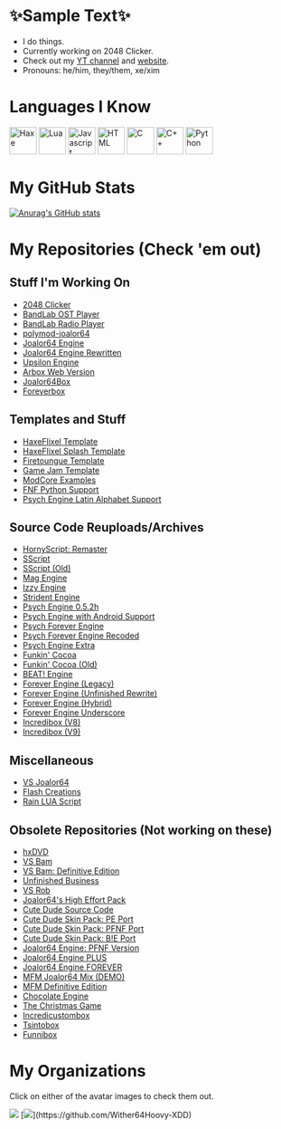 # ✨Sample Text✨
* I do things.
* Currently working on 2048 Clicker.
* Check out my [YT channel](https://www.youtube.com/channel/UC4tRMRL_iAHX5n1qQpHibfg) and [website](https://sites.google.com/view/joalor64official-net6-deez/home).
* Pronouns: he/him, they/them, xe/xim
# Languages I Know <br>
<img title="Haxe" src="https://cdn.jsdelivr.net/gh/devicons/devicon/icons/haxe/haxe-original.svg" width="48"/> <img title="Lua" src="https://upload.wikimedia.org/wikipedia/commons/thumb/c/cf/Lua-Logo.svg/1200px-Lua-Logo.svg.png" width="48"/> <img title="Javascript" src="https://cdn.jsdelivr.net/gh/devicons/devicon/icons/javascript/javascript-original.svg" width="48"/> <img title="HTML" src="https://cdn.jsdelivr.net/gh/devicons/devicon/icons/html5/html5-original.svg" width="48"/> <img title="C" src="https://cdn.jsdelivr.net/gh/devicons/devicon/icons/c/c-original.svg" width="48"/> <img title="C++" src="https://cdn.jsdelivr.net/gh/devicons/devicon/icons/cplusplus/cplusplus-original.svg" width="48"/> <img title="Python" src="https://cdn.jsdelivr.net/gh/devicons/devicon/icons/python/python-original.svg" width="48"/>

# My GitHub Stats
[![Anurag's GitHub stats](https://github-readme-stats.vercel.app/api?username=joalor64gh&theme=radical)](https://github.com/anuraghazra/github-readme-stats)

# My Repositories (Check 'em out)
## Stuff I'm Working On
* [2048 Clicker](https://github.com/Joalor64GH/2048-Clicker)
* [BandLab OST Player](https://github.com/Joalor64GH/BandLabOST-Player)
* [BandLab Radio Player](https://github.com/Joalor64GH/BandLab-Radio-Player)
* [polymod-joalor64](https://github.com/Joalor64GH/polymod-joalor64)
* [Joalor64 Engine](https://github.com/Joalor64GH/Joalor64-Engine)
* [Joalor64 Engine Rewritten](https://github.com/Joalor64GH/Joalor64-Engine-Rewrite)
* [Upsilon Engine](https://github.com/Joalor64GH/Upsilon-Engine)
* [Arbox Web Version](https://github.com/Joalor64GH/Arbox-WebVersion)
* [Joalor64Box](https://github.com/Joalor64GH/Joalor64Box)
* [Foreverbox](https://github.com/Joalor64GH/Foreverbox)

## Templates and Stuff
* [HaxeFlixel Template](https://github.com/Joalor64GH/HaxeFlixel-Template)
* [HaxeFlixel Splash Template](https://github.com/Joalor64GH/HaxeFlixelSplash-Template)
* [Firetoungue Template](https://github.com/Joalor64GH/Firetoungue-Template)
* [Game Jam Template](https://github.com/Joalor64GH/game-jam-template)
* [ModCore Examples](https://github.com/Joalor64GH/ModCore-Examples)
* [FNF Python Support](https://github.com/Joalor64GH/Friday-Night-Funkin-Python-Support)
* [Psych Engine Latin Alphabet Support](https://github.com/Joalor64GH/PsychEngine-Latin-Alphabet-Support)

## Source Code Reuploads/Archives
* [HornyScript: Remaster](https://github.com/Joalor64GH/HornyScript-RE)
* [SScript](https://github.com/Joalor64GH/SScript)
* [SScript (Old)](https://github.com/Joalor64GH/SScript-Old)
* [Mag Engine](https://github.com/Joalor64GH/FNF-MagEngine)
* [Izzy Engine](https://github.com/Joalor64GH/FNF-IzzyEngine)
* [Strident Engine](https://github.com/Joalor64GH/Strident-Engine)
* [Psych Engine 0.5.2h](https://github.com/Joalor64GH/PsychEngine-0.5.2h)
* [Psych Engine with Android Support](https://github.com/Joalor64GH/FNF-PsychEngine-With-Android-Support)
* [Psych Forever Engine](https://github.com/Joalor64GH/PsychForever-Engine)
* [Psych Forever Engine Recoded](https://github.com/Joalor64GH/Psych-Forever-Recoded)
* [Psych Engine Extra](https://github.com/Joalor64GH/PE-Extra)
* [Funkin' Cocoa](https://github.com/Joalor64GH/FunkinCocoa)
* [Funkin' Cocoa (Old)](https://github.com/Joalor64GH/CocoaV1)
* [BEAT! Engine](https://github.com/Joalor64GH/BEAT-Engine)
* [Forever Engine (Legacy)](https://github.com/Joalor64GH/Forever-Engine-Legacy)
* [Forever Engine (Unfinished Rewrite)](https://github.com/Joalor64GH/Forever-Engine-Rewrite)
* [Forever Engine (Hybrid)](https://github.com/Joalor64GH/Forever-Engine-Hybrid)
* [Forever Engine Underscore](https://github.com/Joalor64GH/ForeverUnderscore-backup)
* [Incredibox (V8)](https://github.com/Joalor64GH/IncrediboxOpenSource)
* [Incredibox (V9)](https://github.com/Joalor64GH/Incredibox-Latest)

## Miscellaneous
* [VS Joalor64](https://github.com/Joalor64GH/VSJoalor64-SourceCode)
* [Flash Creations](https://github.com/Joalor64GH/Flash-Creations)
* [Rain LUA Script](https://github.com/Joalor64GH/Rain-LUA-Script)

## Obsolete Repositories (Not working on these)
* [hxDVD](https://github.com/Joalor64GH/hxDVD)
* [VS Bam](https://github.com/Joalor64GH/FNF-VS-Bam)
* [VS Bam: Definitive Edition](https://github.com/Joalor64GH/FNF-VS-Bam-DefinitiveEdition)
* [Unfinished Business](https://github.com/Joalor64GH/Unfinished-Business)
* [VS Rob](https://github.com/Joalor64GH/FNF-VS-Rob)
* [Joalor64's High Effort Pack](https://github.com/Joalor64GH/Joalor64-High-Effort-Pack)
* [Cute Dude Source Code](https://github.com/Joalor64GH/Cute-Dude-Source)
* [Cute Dude Skin Pack: PE Port](https://github.com/Joalor64GH/CDSP-PE-Source)
* [Cute Dude Skin Pack: PFNF Port](https://github.com/Joalor64GH/CDSP-PFNF-Source)
* [Cute Dude Skin Pack: B!E Port](https://github.com/Joalor64GH/CDSP-BE-Port)
* [Joalor64 Engine: PFNF Version](https://github.com/Joalor64GH/Joalor64-Engine-PFNF)
* [Joalor64 Engine PLUS](https://github.com/Joalor64GH/Joalor64-Engine-PLUS)
* [Joalor64 Engine FOREVER](https://github.com/Joalor64GH/Joalor64-Engine-FOREVER)
* [MFM Joalor64 Mix (DEMO)](https://github.com/Joalor64GH/MFM-Joalor64-Mix-DEMO)
* [MFM Definitive Edition](https://github.com/Joalor64GH/MFM-Definitive-Edition)
* [Chocolate Engine](https://github.com/Joalor64GH/Chocolate-Engine)
* [The Christmas Game](https://github.com/Joalor64GH/Christmas2022)
* [Incredicustombox](https://github.com/Joalor64GH/Incredicustombox)
* [Tsintobox](https://github.com/Joalor64GH/Tsintobox)
* [Funnibox](https://github.com/Joalor64GH/Funnibox)

# My Organizations
Click on either of the avatar images to check them out.

[![](https://avatars.githubusercontent.com/u/104655569?s=200&v=4)](https://github.com/JoalorEnterprises)
[![](https://avatars.githubusercontent.com/u/117836647?s=200&v=4")](https://github.com/Wither64Hoovy-XDD)

